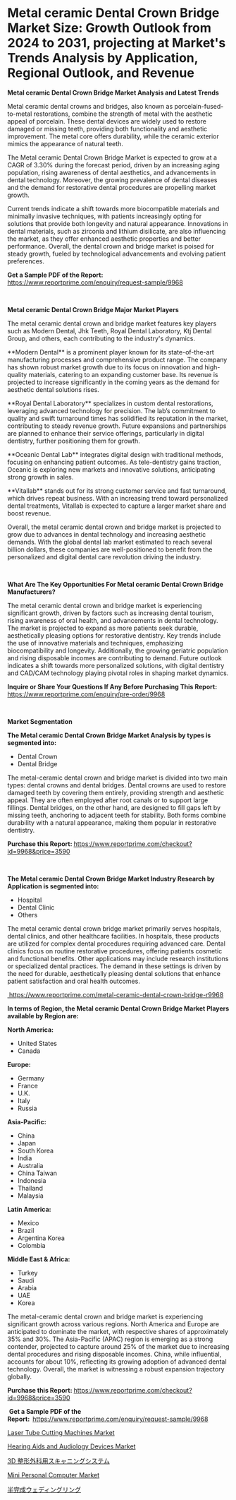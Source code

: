 <p><h1>Metal ceramic Dental Crown Bridge Market Size: Growth Outlook from 2024 to 2031, projecting at Market's Trends Analysis by Application, Regional Outlook, and Revenue</h1></p><p><strong>Metal ceramic Dental Crown Bridge Market Analysis and Latest Trends</strong></p>
<p><p>Metal ceramic dental crowns and bridges, also known as porcelain-fused-to-metal restorations, combine the strength of metal with the aesthetic appeal of porcelain. These dental devices are widely used to restore damaged or missing teeth, providing both functionality and aesthetic improvement. The metal core offers durability, while the ceramic exterior mimics the appearance of natural teeth.</p><p>The Metal ceramic Dental Crown Bridge Market is expected to grow at a CAGR of 3.30% during the forecast period, driven by an increasing aging population, rising awareness of dental aesthetics, and advancements in dental technology. Moreover, the growing prevalence of dental diseases and the demand for restorative dental procedures are propelling market growth.</p><p>Current trends indicate a shift towards more biocompatible materials and minimally invasive techniques, with patients increasingly opting for solutions that provide both longevity and natural appearance. Innovations in dental materials, such as zirconia and lithium disilicate, are also influencing the market, as they offer enhanced aesthetic properties and better performance. Overall, the dental crown and bridge market is poised for steady growth, fueled by technological advancements and evolving patient preferences.</p></p>
<p><strong>Get a Sample PDF of the Report:&nbsp;</strong> <a href="https://www.reportprime.com/enquiry/request-sample/9968">https://www.reportprime.com/enquiry/request-sample/9968</a></p>
<p>&nbsp;</p>
<p><strong>Metal ceramic Dental Crown Bridge Major Market Players</strong></p>
<p><p>The metal ceramic dental crown and bridge market features key players such as Modern Dental, Jhk Teeth, Royal Dental Laboratory, Ktj Dental Group, and others, each contributing to the industry's dynamics. </p><p>**Modern Dental** is a prominent player known for its state-of-the-art manufacturing processes and comprehensive product range. The company has shown robust market growth due to its focus on innovation and high-quality materials, catering to an expanding customer base. Its revenue is projected to increase significantly in the coming years as the demand for aesthetic dental solutions rises. </p><p>**Royal Dental Laboratory** specializes in custom dental restorations, leveraging advanced technology for precision. The lab’s commitment to quality and swift turnaround times has solidified its reputation in the market, contributing to steady revenue growth. Future expansions and partnerships are planned to enhance their service offerings, particularly in digital dentistry, further positioning them for growth.</p><p>**Oceanic Dental Lab** integrates digital design with traditional methods, focusing on enhancing patient outcomes. As tele-dentistry gains traction, Oceanic is exploring new markets and innovative solutions, anticipating strong growth in sales. </p><p>**Vitallab** stands out for its strong customer service and fast turnaround, which drives repeat business. With an increasing trend toward personalized dental treatments, Vitallab is expected to capture a larger market share and boost revenue.</p><p>Overall, the metal ceramic dental crown and bridge market is projected to grow due to advances in dental technology and increasing aesthetic demands. With the global dental lab market estimated to reach several billion dollars, these companies are well-positioned to benefit from the personalized and digital dental care revolution driving the industry.</p></p>
<p>&nbsp;</p>
<p><strong>What Are The Key Opportunities For Metal ceramic Dental Crown Bridge Manufacturers?</strong></p>
<p><p>The metal ceramic dental crown and bridge market is experiencing significant growth, driven by factors such as increasing dental tourism, rising awareness of oral health, and advancements in dental technology. The market is projected to expand as more patients seek durable, aesthetically pleasing options for restorative dentistry. Key trends include the use of innovative materials and techniques, emphasizing biocompatibility and longevity. Additionally, the growing geriatric population and rising disposable incomes are contributing to demand. Future outlook indicates a shift towards more personalized solutions, with digital dentistry and CAD/CAM technology playing pivotal roles in shaping market dynamics.</p></p>
<p><strong>Inquire or Share Your Questions If Any Before Purchasing This Report:</strong> <a href="https://www.reportprime.com/enquiry/pre-order/9968">https://www.reportprime.com/enquiry/pre-order/9968</a></p>
<p>&nbsp;</p>
<p><strong>Market Segmentation</strong></p>
<p><strong>The Metal ceramic Dental Crown Bridge Market Analysis by types is segmented into:</strong></p>
<p><ul><li>Dental Crown</li><li>Dental Bridge</li></ul></p>
<p><p>The metal-ceramic dental crown and bridge market is divided into two main types: dental crowns and dental bridges. Dental crowns are used to restore damaged teeth by covering them entirely, providing strength and aesthetic appeal. They are often employed after root canals or to support large fillings. Dental bridges, on the other hand, are designed to fill gaps left by missing teeth, anchoring to adjacent teeth for stability. Both forms combine durability with a natural appearance, making them popular in restorative dentistry.</p></p>
<p><strong>Purchase this Report:&nbsp;</strong><a href="https://www.reportprime.com/checkout?id=9968&price=3590">https://www.reportprime.com/checkout?id=9968&price=3590</a></p>
<p>&nbsp;</p>
<p><strong>The Metal ceramic Dental Crown Bridge Market Industry Research by Application is segmented into:</strong></p>
<p><ul><li>Hospital</li><li>Dental Clinic</li><li>Others</li></ul></p>
<p><p>The metal ceramic dental crown bridge market primarily serves hospitals, dental clinics, and other healthcare facilities. In hospitals, these products are utilized for complex dental procedures requiring advanced care. Dental clinics focus on routine restorative procedures, offering patients cosmetic and functional benefits. Other applications may include research institutions or specialized dental practices. The demand in these settings is driven by the need for durable, aesthetically pleasing dental solutions that enhance patient satisfaction and oral health outcomes.</p></p>
<p><a href="https://www.reportprime.com/metal-ceramic-dental-crown-bridge-r9968">&nbsp;https://www.reportprime.com/metal-ceramic-dental-crown-bridge-r9968</a></p>
<p><strong>In terms of Region, the Metal ceramic Dental Crown Bridge Market Players available by Region are:</strong></p>
<p>
    <p> <strong> North America: </strong>
        <ul>
            <li>United States</li>
            <li>Canada</li>
        </ul>
        </p> 
    <p> <strong> Europe: </strong>
        <ul>
            <li>Germany</li>
            <li>France</li>
            <li>U.K.</li>
            <li>Italy</li>
            <li>Russia</li>
        </ul>
        </p> 
    <p> <strong> Asia-Pacific: </strong>
        <ul>
            <li>China</li>
            <li>Japan</li>
            <li>South Korea</li>
            <li>India</li>
            <li>Australia</li>
            <li>China Taiwan</li>
            <li>Indonesia</li>
            <li>Thailand</li>
            <li>Malaysia</li>
        </ul>
        </p> 
    <p> <strong> Latin America: </strong>
        <ul>
            <li>Mexico</li>
            <li>Brazil</li>
            <li>Argentina Korea</li>
            <li>Colombia</li>
        </ul>
        </p> 
    <p> <strong> Middle East & Africa: </strong>
        <ul>
            <li>Turkey</li>
            <li>Saudi</li>
            <li>Arabia</li>
            <li>UAE</li>
            <li>Korea</li>
        </ul>
    </p>
    </p>
<p><p>The metal-ceramic dental crown and bridge market is experiencing significant growth across various regions. North America and Europe are anticipated to dominate the market, with respective shares of approximately 35% and 30%. The Asia-Pacific (APAC) region is emerging as a strong contender, projected to capture around 25% of the market due to increasing dental procedures and rising disposable incomes. China, while influential, accounts for about 10%, reflecting its growing adoption of advanced dental technology. Overall, the market is witnessing a robust expansion trajectory globally.</p></p>
<p><strong>Purchase this Report: </strong><a href="https://www.reportprime.com/checkout?id=9968&price=3590">https://www.reportprime.com/checkout?id=9968&price=3590</a></p>
<p>&nbsp;<strong>Get a Sample PDF of the Report:&nbsp;&nbsp;</strong><a href="https://www.reportprime.com/enquiry/request-sample/9968">https://www.reportprime.com/enquiry/request-sample/9968</a></p>
<p><strong></strong></p>
<p><p><a href="https://www.linkedin.com/pulse/global-laser-tube-cutting-machines-market-projected-lomtc?trackingId=jZI8tHcrQcSyOir74%2FX9DA%3D%3D">Laser Tube Cutting Machines Market</a></p><p><a href="https://medium.com/@kavonhansen2022/hearing-aids-and-audiology-devices-market-research-report-exploring-market-size-and-revenue-ee572b841548">Hearing Aids and Audiology Devices Market</a></p><p><a href="https://medium.com/@erlenegcfeenan/3d-orthopedic-scanning-systems-market-%E3%81%AF-%E3%82%B3%E3%82%B9%E3%83%88%E7%AE%A1%E7%90%86%E3%81%A8%E5%8A%B9%E7%8E%87%E5%90%91%E4%B8%8A%E3%82%92%E5%84%AA%E5%85%88%E3%81%97%E3%81%BE%E3%81%99-%E3%81%95%E3%82%89%E3%81%AB-%E5%A0%B1%E5%91%8A%E6%9B%B8%E3%81%AF%E5%B8%82%E5%A0%B4%E3%81%AE%E9%9C%80%E8%A6%81%E9%9D%A2%E3%81%A8%E4%BE%9B%E7%B5%A6%E9%9D%A2%E3%81%AE%E4%B8%A1%E6%96%B9%E3%82%92%E3%82%AB%E3%83%90%E3%83%BC%E3%81%97%E3%81%A6%E3%81%84%E3%81%BE%E3%81%99-3d-43a37ed462a6">3D 整形外科用スキャニングシステム</a></p><p><a href="https://www.linkedin.com/pulse/mini-personal-computer-market-size-share-competitive-landscape-ek6qc?trackingId=zwYIzhb7RyqPmO2QewXUeA%3D%3D">Mini Personal Computer Market</a></p><p><a href="https://medium.com/@erlenegcfeenan/semi-finished-wedding-ring-market-%E3%81%AF-%E3%82%B3%E3%82%B9%E3%83%88%E7%AE%A1%E7%90%86%E3%81%A8%E5%8A%B9%E7%8E%87%E5%90%91%E4%B8%8A%E3%82%92%E5%84%AA%E5%85%88%E3%81%97%E3%81%BE%E3%81%99-%E3%81%95%E3%82%89%E3%81%AB-%E5%A0%B1%E5%91%8A%E6%9B%B8%E3%81%AF%E5%B8%82%E5%A0%B4%E3%81%AE%E9%9C%80%E8%A6%81%E9%9D%A2%E3%81%A8%E4%BE%9B%E7%B5%A6%E9%9D%A2%E3%81%AE%E4%B8%A1%E6%96%B9%E3%82%92%E3%82%AB%E3%83%90%E3%83%BC%E3%81%97%E3%81%A6%E3%81%84%E3%81%BE%E3%81%99-5fcfb90c46ee">半完成ウェディングリング</a></p></p>